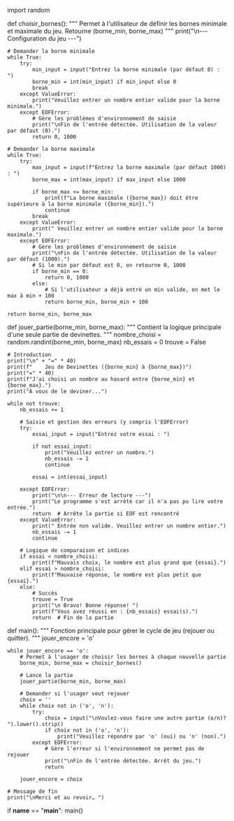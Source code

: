 import random


def choisir_bornes():
    """
    Permet à l'utilisateur de définir les bornes minimale et maximale du jeu.
    Retourne (borne_min, borne_max)
    """
    print("\n--- Configuration du jeu ---")

    # Demander la borne minimale
    while True:
        try:
            min_input = input("Entrez la borne minimale (par défaut 0) : ")
            borne_min = int(min_input) if min_input else 0
            break
        except ValueError:
            print("Veuillez entrer un nombre entier valide pour la borne minimale.")
        except EOFError:
            # Gère les problèmes d'environnement de saisie
            print("\nFin de l'entrée détectée. Utilisation de la valeur par défaut (0).")
            return 0, 1000

    # Demander la borne maximale
    while True:
        try:
            max_input = input(f"Entrez la borne maximale (par défaut 1000) : ")
            borne_max = int(max_input) if max_input else 1000

            if borne_max <= borne_min:
                print(f"La borne maximale ({borne_max}) doit être supérieure à la borne minimale ({borne_min}).")
                continue
            break
        except ValueError:
            print(" Veuillez entrer un nombre entier valide pour la borne maximale.")
        except EOFError:
            # Gère les problèmes d'environnement de saisie
            print("\nFin de l'entrée détectée. Utilisation de la valeur par défaut (1000).")
            # Si le min par défaut est 0, on retourne 0, 1000
            if borne_min == 0:
                return 0, 1000
            else:
                # Si l'utilisateur a déjà entré un min valide, on met le max à min + 100
                return borne_min, borne_min + 100

    return borne_min, borne_max


def jouer_partie(borne_min, borne_max):
    """
    Contient la logique principale d'une seule partie de devinettes.
    """
    nombre_choisi = random.randint(borne_min, borne_max)
    nb_essais = 0
    trouve = False

    # Introduction
    print("\n" + "=" * 40)
    print(f"    Jeu de Devinettes ({borne_min} à {borne_max})")
    print("=" * 40)
    print(f"J'ai choisi un nombre au hasard entre {borne_min} et {borne_max}.")
    print("À vous de le deviner...")

    while not trouve:
        nb_essais += 1

        # Saisie et gestion des erreurs (y compris l'EOFError)
        try:
            essai_input = input("Entrez votre essai : ")

            if not essai_input:
                print("Veuillez entrer un nombre.")
                nb_essais -= 1
                continue

            essai = int(essai_input)

        except EOFError:
            print("\n\n--- Erreur de lecture ---")
            print("Le programme s'est arrêté car il n'a pas pu lire votre entrée.")
            return  # Arrête la partie si EOF est rencontré
        except ValueError:
            print(" Entrée non valide. Veuillez entrer un nombre entier.")
            nb_essais -= 1
            continue

        # Logique de comparaison et indices
        if essai < nombre_choisi:
            print(f"Mauvais choix, le nombre est plus grand que {essai}.")
        elif essai > nombre_choisi:
            print(f"Mauvaise réponse, le nombre est plus petit que {essai}.")
        else:
            # Succès
            trouve = True
            print("\n Bravo! Bonne réponse! ")
            print(f"Vous avez réussi en : {nb_essais} essai(s).")
            return  # Fin de la partie


def main():
    """
    Fonction principale pour gérer le cycle de jeu (rejouer ou quitter).
    """
    jouer_encore = 'o'

    while jouer_encore == 'o':
        # Permet à l'usager de choisir les bornes à chaque nouvelle partie
        borne_min, borne_max = choisir_bornes()

        # Lance la partie
        jouer_partie(borne_min, borne_max)

        # Demander si l'usager veut rejouer
        choix = ''
        while choix not in ('o', 'n'):
            try:
                choix = input("\nVoulez-vous faire une autre partie (o/n)? ").lower().strip()
                if choix not in ('o', 'n'):
                    print("Veuillez répondre par 'o' (oui) ou 'n' (non).")
            except EOFError:
                # Gère l'erreur si l'environnement ne permet pas de rejouer
                print("\nFin de l'entrée détectée. Arrêt du jeu.")
                return

        jouer_encore = choix

    # Message de fin
    print("\nMerci et au revoir… ")


if __name__ == "__main__":
    main()
